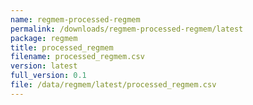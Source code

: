 ```yaml
---
name: regmem-processed-regmem
permalink: /downloads/regmem-processed-regmem/latest
package: regmem
title: processed_regmem
filename: processed_regmem.csv
version: latest
full_version: 0.1
file: /data/regmem/latest/processed_regmem.csv
---
```

